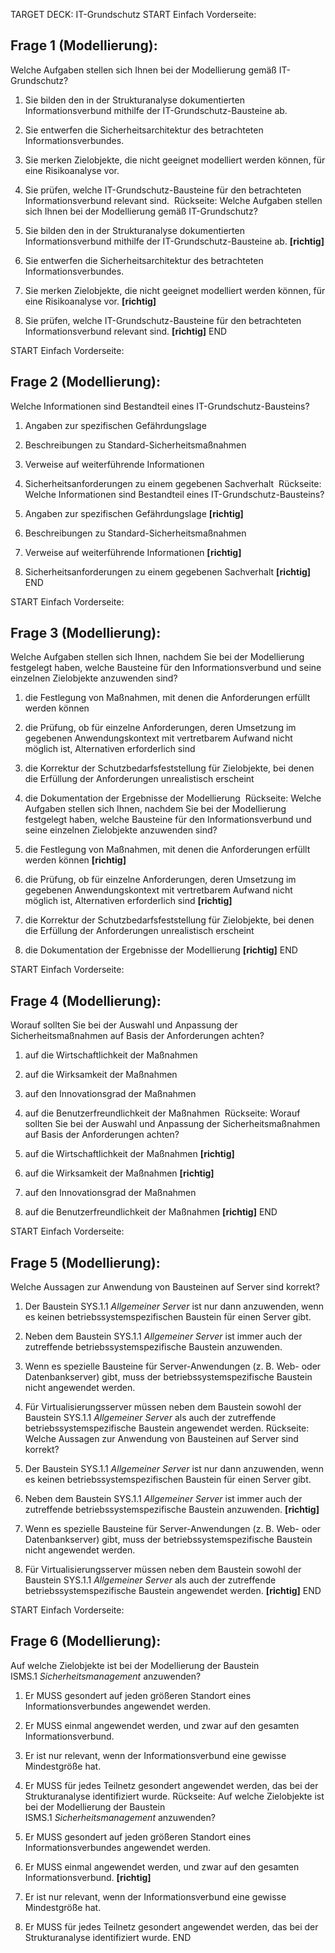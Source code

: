 TARGET DECK: IT-Grundschutz
START
Einfach
Vorderseite: 
## Frage 1 (Modellierung):

Welche Aufgaben stellen sich Ihnen bei der Modellierung gemäß IT-Grundschutz?

1. Sie bilden den in der Strukturanalyse dokumentierten Informationsverbund mithilfe der IT-Grundschutz-Bausteine ab. 
2. Sie entwerfen die Sicherheitsarchitektur des betrachteten Informationsverbundes.
3. Sie merken Zielobjekte, die nicht geeignet modelliert werden können, für eine Risikoanalyse vor. 
4. Sie prüfen, welche IT-Grundschutz-Bausteine für den betrachteten Informationsverbund relevant sind. 
Rückseite:
Welche Aufgaben stellen sich Ihnen bei der Modellierung gemäß IT-Grundschutz?

1. Sie bilden den in der Strukturanalyse dokumentierten Informationsverbund mithilfe der IT-Grundschutz-Bausteine ab. **[richtig]**
2. Sie entwerfen die Sicherheitsarchitektur des betrachteten Informationsverbundes.
3. Sie merken Zielobjekte, die nicht geeignet modelliert werden können, für eine Risikoanalyse vor. **[richtig]**
4. Sie prüfen, welche IT-Grundschutz-Bausteine für den betrachteten Informationsverbund relevant sind. **[richtig]**
END

START
Einfach
Vorderseite: 
## Frage 2 (Modellierung):

Welche Informationen sind Bestandteil eines IT-Grundschutz-Bausteins?

1. Angaben zur spezifischen Gefährdungslage 
2. Beschreibungen zu Standard-Sicherheitsmaßnahmen
3. Verweise auf weiterführende Informationen 
4. Sicherheitsanforderungen zu einem gegebenen Sachverhalt 
Rückseite:
Welche Informationen sind Bestandteil eines IT-Grundschutz-Bausteins?

1. Angaben zur spezifischen Gefährdungslage **[richtig]**
2. Beschreibungen zu Standard-Sicherheitsmaßnahmen
3. Verweise auf weiterführende Informationen **[richtig]**
4. Sicherheitsanforderungen zu einem gegebenen Sachverhalt **[richtig]**
END

START
Einfach
Vorderseite: 
## Frage 3 (Modellierung):

Welche Aufgaben stellen sich Ihnen, nachdem Sie bei der Modellierung festgelegt haben, welche Bausteine für den Informationsverbund und seine einzelnen Zielobjekte anzuwenden sind?

1. die Festlegung von Maßnahmen, mit denen die Anforderungen erfüllt werden können 
2. die Prüfung, ob für einzelne Anforderungen, deren Umsetzung im gegebenen Anwendungskontext mit vertretbarem Aufwand nicht möglich ist, Alternativen erforderlich sind 
3. die Korrektur der Schutzbedarfsfeststellung für Zielobjekte, bei denen die Erfüllung der Anforderungen unrealistisch erscheint
4. die Dokumentation der Ergebnisse der Modellierung 
Rückseite:
Welche Aufgaben stellen sich Ihnen, nachdem Sie bei der Modellierung festgelegt haben, welche Bausteine für den Informationsverbund und seine einzelnen Zielobjekte anzuwenden sind?

1. die Festlegung von Maßnahmen, mit denen die Anforderungen erfüllt werden können **[richtig]**
2. die Prüfung, ob für einzelne Anforderungen, deren Umsetzung im gegebenen Anwendungskontext mit vertretbarem Aufwand nicht möglich ist, Alternativen erforderlich sind **[richtig]**
3. die Korrektur der Schutzbedarfsfeststellung für Zielobjekte, bei denen die Erfüllung der Anforderungen unrealistisch erscheint
4. die Dokumentation der Ergebnisse der Modellierung **[richtig]**
END

START
Einfach
Vorderseite: 
## Frage 4 (Modellierung):

Worauf sollten Sie bei der Auswahl und Anpassung der Sicherheitsmaßnahmen auf Basis der Anforderungen achten?

1. auf die Wirtschaftlichkeit der Maßnahmen 
2. auf die Wirksamkeit der Maßnahmen 
3. auf den Innovationsgrad der Maßnahmen
4. auf die Benutzerfreundlichkeit der Maßnahmen 
Rückseite:
Worauf sollten Sie bei der Auswahl und Anpassung der Sicherheitsmaßnahmen auf Basis der Anforderungen achten?

1. auf die Wirtschaftlichkeit der Maßnahmen **[richtig]**
2. auf die Wirksamkeit der Maßnahmen **[richtig]**
3. auf den Innovationsgrad der Maßnahmen
4. auf die Benutzerfreundlichkeit der Maßnahmen **[richtig]**
END

START
Einfach
Vorderseite: 
## Frage 5 (Modellierung):

Welche Aussagen zur Anwendung von Bausteinen auf Server sind korrekt?

1. Der Baustein SYS.1.1 _Allgemeiner Server_ ist nur dann anzuwenden, wenn es keinen betriebssystemspezifischen Baustein für einen Server gibt.
2. Neben dem Baustein SYS.1.1 _Allgemeiner Server_ ist immer auch der zutreffende betriebssystemspezifische Baustein anzuwenden. 
3. Wenn es spezielle Bausteine für Server-Anwendungen (z. B. Web- oder Datenbankserver) gibt, muss der betriebssystemspezifische Baustein nicht angewendet werden.
4. Für Virtualisierungsserver müssen neben dem Baustein sowohl der Baustein SYS.1.1 _Allgemeiner Server_ als auch der zutreffende betriebssystemspezifische Baustein angewendet werden. 
Rückseite:
Welche Aussagen zur Anwendung von Bausteinen auf Server sind korrekt?

1. Der Baustein SYS.1.1 _Allgemeiner Server_ ist nur dann anzuwenden, wenn es keinen betriebssystemspezifischen Baustein für einen Server gibt.
2. Neben dem Baustein SYS.1.1 _Allgemeiner Server_ ist immer auch der zutreffende betriebssystemspezifische Baustein anzuwenden. **[richtig]**
3. Wenn es spezielle Bausteine für Server-Anwendungen (z. B. Web- oder Datenbankserver) gibt, muss der betriebssystemspezifische Baustein nicht angewendet werden.
4. Für Virtualisierungsserver müssen neben dem Baustein sowohl der Baustein SYS.1.1 _Allgemeiner Server_ als auch der zutreffende betriebssystemspezifische Baustein angewendet werden. **[richtig]**
END

START
Einfach
Vorderseite: 
## Frage 6 (Modellierung):

Auf welche Zielobjekte ist bei der Modellierung der Baustein ISMS.1 _Sicherheitsmanagement_ anzuwenden?

1. Er MUSS gesondert auf jeden größeren Standort eines Informationsverbundes angewendet werden.
2. Er MUSS einmal angewendet werden, und zwar auf den gesamten Informationsverbund. 
3. Er ist nur relevant, wenn der Informationsverbund eine gewisse Mindestgröße hat.
4. Er MUSS für jedes Teilnetz gesondert angewendet werden, das bei der Strukturanalyse identifiziert wurde.
Rückseite:
Auf welche Zielobjekte ist bei der Modellierung der Baustein ISMS.1 _Sicherheitsmanagement_ anzuwenden?

1. Er MUSS gesondert auf jeden größeren Standort eines Informationsverbundes angewendet werden.
2. Er MUSS einmal angewendet werden, und zwar auf den gesamten Informationsverbund. **[richtig]**
3. Er ist nur relevant, wenn der Informationsverbund eine gewisse Mindestgröße hat.
4. Er MUSS für jedes Teilnetz gesondert angewendet werden, das bei der Strukturanalyse identifiziert wurde.
END